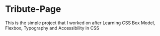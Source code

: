 # Tribute-Page
This is the simple project that I worked on after Learning CSS Box Model, Flexbox, Typography and Accessibility in CSS
